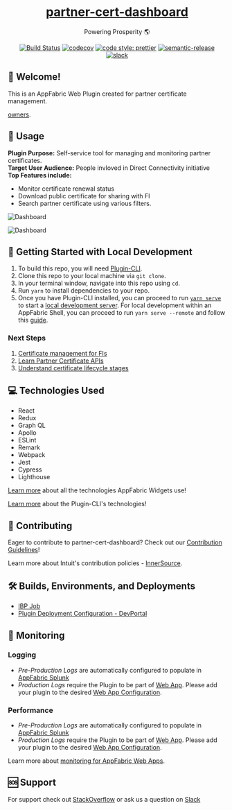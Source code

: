 <div align="center">

# [partner-cert-dashboard](https://devportal.intuit.com/app/dp/resource/4326850934505453399)

Powering Prosperity 🌎

</div>

<div align="center">

[![Build Status]([🏗])](https://build.intuit.com/plugins/job/identity-connect/job/partner-cert-dashboard/job/partner-cert-dashboard)
[![codecov](https://codecov.tools.a.intuit.com/ghe/identity-connect/partner-cert-dashboard/branch/master/graph/badge.svg)](https://codecov.tools.a.intuit.com/ghe/identity-connect/partner-cert-dashboard)
[![code style: prettier](https://img.shields.io/badge/code_style-prettier-ff69b4.svg?style=shield)](https://github.com/prettier/prettier)
[![semantic-release](https://img.shields.io/badge/%20%20%F0%9F%93%A6%F0%9F%9A%80-semantic--release-e10079.svg)](https://github.com/semantic-release/semantic-release)
[![slack](https://img.shields.io/badge/slack-join--the--discussion-3399ff.svg?logo=slack&style=flat)](https://intuit-teams.slack.com/messages/CBPKPRNHK)

</div>

## 👋 Welcome!

This is an AppFabric Web Plugin created for partner certificate management.

[owners](https://github.intuit.com/orgs/identity-connect/people?utf8=%E2%9C%93&query=+role%3Aowner).

[//]: # 'Usage'

## 📘 Usage

<b>Plugin Purpose:</b> Self-service tool for managing and monitoring partner certificates.<br/>
<b>Target User Audience:</b> People invloved in Direct Connectivity initiative<br/> 
<b>Top Features include:</b>
- Monitor certificate renewal status 
- Download public certificate for sharing with FI
- Search partner certificate using various filters.

![Dashboard](./docs/img/dashboard.png)

![Dashboard](./docs/img/search.png)
<br/>

[//]: # 'Local Development'

## 🚀 Getting Started with Local Development

1. To build this repo, you will need
   [Plugin-CLI](https://github.intuit.com/pages/UX-Infra/plugin-cli/#/INSTALLATION).
1. Clone this repo to your local machine via `git clone`.
1. In your terminal window, navigate into this repo using `cd`.
1. Run `yarn` to install dependencies to your repo.
1. Once you have Plugin-CLI installed, you can proceed to run
   [`yarn serve`](https://github.intuit.com/pages/UX-Infra/plugin-cli/#/README?id=plugin-cli-serve)
   to start a
   [local development server](https://github.intuit.com/pages/UX-Infra/UX-Infra-Docs/#/Appfabric/Web/plugin-dev/local_plugin_development?id=run-your-plugin-using-the-local-development-server).
   For local development within an AppFabric Shell, you can proceed to run `yarn serve --remote` and
   follow this
   [guide](https://github.intuit.com/pages/UX-Infra/UX-Infra-Docs/#/Appfabric/Web/plugin-dev/plugin-dev-new-web-shell?id=to-run-a-local-version-of-a-non-deployed-plugin).

### Next Steps

1. [Certificate management for FIs](https://wiki.intuit.com/display/Identity/Certificate+management+for+FIs+in+Prod)
2. [Learn Partner Certificate APIs](https://wiki.intuit.com/display/Identity/Certificate+Management+API)
3. [Understand certificate lifecycle stages](https://wiki.intuit.com/pages/viewpage.action?spaceKey=Identity&title=Certificate+Lifecycle+App)


## 💻 Technologies Used

- React
- Redux
- Graph QL
- Apollo
- ESLint
- Remark
- Webpack
- Jest
- Cypress
- Lighthouse

[Learn more](https://github.intuit.com/pages/UX-Infra/UX-Infra-Docs/#/Appfabric/Web/plugin-dev/tech-stack?id=technology-standards)
about all the technologies AppFabric Widgets use!

[Learn more](https://github.intuit.com/pages/UX-Infra/plugin-cli/#/TECHNOLOGIES) about the
Plugin-CLI's technologies!

[//]: # 'Contributing'

## 🤝 Contributing

Eager to contribute to partner-cert-dashboard? Check out our
[Contribution Guidelines](./CONTRIBUTING.md)!

Learn more about Intuit's contribution policies - [InnerSource](http://in/innersource).

## 🛠️ Builds, Environments, and Deployments

- [IBP Job](https://build.intuit.com/plugins/blue/organizations/jenkins/identity-connect%2Fpartner-cert-dashboard%2Fpartner-cert-dashboard/activity/?branch=master)
- [Plugin Deployment Configuration - DevPortal](https://devportal.intuit.com/app/dp/resource/4326850934505453399/addons/pluginConfiguration)

## 👀 Monitoring

### Logging

- _Pre-Production Logs_ are automatically configured to populate in
  [AppFabric Splunk](https://ip.e2e.scheduled.splunk.intuit.com/en-US/app/search/web_shell_log_monitoring)
- _Production Logs_ require the Plugin to be part of
  [Web App](https://github.intuit.com/pages/UX-Infra/UX-Infra-Docs/#/Appfabric/Web/app-dev/new-app).
  Please add your plugin to the desired
  [Web App Configuration](https://github.intuit.com/pages/UX-Infra/UX-Infra-Docs/#/Appfabric/Web/app-dev/web-app-configurations?id=plugins).

### Performance

- _Pre-Production Logs_ are automatically configured to populate in
  [AppFabric Splunk](https://ip.e2e.scheduled.splunk.intuit.com/en-US/app/search/web_shell_ui_performance_monitoring)
- _Production Logs_ require the Plugin to be part of
  [Web App](https://github.intuit.com/pages/UX-Infra/UX-Infra-Docs/#/Appfabric/Web/app-dev/new-app).
  Please add your plugin to the desired
  [Web App Configuration](https://github.intuit.com/pages/UX-Infra/UX-Infra-Docs/#/Appfabric/Web/app-dev/web-app-configurations?id=plugins).

Learn more about
[monitoring for AppFabric Web Apps](https://github.intuit.com/pages/UX-Infra/UX-Infra-Docs/#/Appfabric/Web/app-dev/app_monitoring?id=performance-monitoring).

[//]: # 'Support'

## 🆘 Support

For support check out [StackOverflow](https://stackoverflow.intuit.com/questions/tagged/3951) or ask us a question on [Slack](https://intuit-teams.slack.com/messages/CBPKPRNHK)

[ibp-build-status-icon-link]:
  https://build.intuit.com/plugins/job/identity-connect/job/partner-cert-dashboard/job/partner-cert-dashboard/job/master/badge/icon
[ibp-latest-build-job-link]:
  https://build.intuit.com/plugins/blue/organizations/jenkins/identity-connect%2Fpartner-cert-dashboard%2Fpartner-cert-dashboard/activity/?branch=master
[codecov-image]:
  https://codecov.tools.a.intuit.com/ghe/identity-connect/partner-cert-dashboard/branch/master/graph/badge.svg
[codecov-url]: https://codecov.tools.a.intuit.com/ghe/identity-connect/partner-cert-dashboard/
